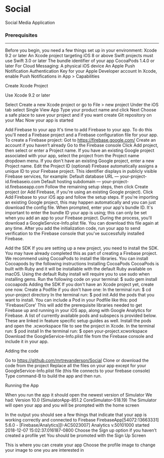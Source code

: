# Social
Social Media Application



### Prerequisites
---------------------------

Before you begin, you need a few things set up in your environment:
Xcode 9.2 or later
An Xcode project targeting iOS 8 or above
Swift projects must use Swift 3.0 or later
The bundle identifier of your app
CocoaPods 1.4.0 or later
For Cloud Messaging:
A physical iOS device
An Apple Push Notification Authentication Key for your Apple Developer account
In Xcode, enable Push Notifications in App > Capabilities


Create Xcode Project

Use Xcode 9.2 or later

Select Create a new Xcode project or go to File > new project
Under the iOS tab select Single View App
Type your product name and click Next
Choose a safe place to save your project and if you want create Git repository on your Mac
Now your app is started

Add Firebase to your app
It's time to add Firebase to your app. To do this you'll need a Firebase project and a Firebase configuration file for your app.
To create a Firebase project:
Got to https://firebase.google.com/
Create an account if you haven’t already
Go to the Firebase console
Click Add project, then select or enter a Project name.
If you have an existing Google project associated with your app, select the project from the Project name dropdown menu.
If you don't have an existing Google project, enter a new Project name.
Edit the Project ID (optional)
Firebase automatically assigns a unique ID to your Firebase project. This identifier displays in publicly visible Firebase services, for example:
Default database URL — your-project-id.firebaseio.com
Default hosting subdomain — your-project-id.firebaseapp.com
Follow the remaining setup steps, then click Create project (or Add Firebase, if you're using an existing Google project).
Click Add Firebase to your iOS app and follow the setup steps. If you're importing an existing Google project, this may happen automatically and you can just download the config file.
When prompted, enter your app's bundle ID. It's important to enter the bundle ID your app is using; this can only be set when you add an app to your Firebase project.
During the process, you'll download a GoogleService-Info.plist file. You can download this file again at any time.
After you add the initialization code, run your app to send verification to the Firebase console that you've successfully installed Firebase.

Add the SDK
If you are setting up a new project, you need to install the SDK. You may have already completed this as part of creating a Firebase project.
We recommend using CocoaPods to install the libraries. You can install Cocoapods by the following instructions 
Installing CocoaPods
CocoaPods is built with Ruby and it will be installable with the default Ruby available on macOS. Using the default Ruby install will require you to use sudo when installing gems. 
Run the following code on your terminal: $ sudo gem install cocoapods
Adding the SDK
If you don't have an Xcode project yet, create one now.
Create a Podfile if you don't have one:
In the terminal run: $ cd your-project directory
In the terminal run: $ pod init
Add the pods that you want to install. You can include a Pod in your Podfile like this: pod 'Firebase/Core'
This will add the prerequisite libraries needed to get Firebase up and running in your iOS app, along with Google Analytics for Firebase. A list of currently available pods and subspecs is provided below. These are linked in feature specific setup guides as well.
Install the pods and open the .xcworkspace file to see the project in Xcode.
In the terminal run: $ pod install
In the terminal run: $ open your-project.xcworkspace
Download the GoogleService-Info.plist file from the Firebase console and include it in your app.

Adding the code

Go to https://github.com/mrtrevanderson/Social 
Clone or download the code from the project
Replace all the files on your app except for your GoogleService-Info.plist file (this file connects to your firebase console)
Type command-B to build the app and then run.









Running the App

When you run the app it should open the newest version of Simulator
We had: Version 10.0 (SimulatorApp-851.2 CoreSimulator-518.19)
The Simulator will open your app and you will be prompted with the home screen 




In the output you should see a few things that indicate that your app is working correctly and connected to Firebase
FirebaseApp[54072:13663331] 5.6.0 - [Firebase/Analytics][I-ACS023007] Analytics v.50101000 started
2018-12-07 15:02:37.016187-0800 
Choose the Sign up option if you haven’t created a profile yet
You should be promoted with the Sign Up Screen 

This is where you can create your app 
Choose the profile image to change your image to one you are interested in







